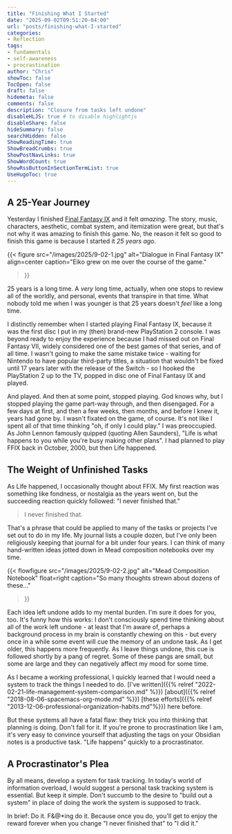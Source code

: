 ```yaml
---
title: "Finishing What I Started"
date: "2025-09-02T09:51:20-04:00"
url: "posts/finishing-what-I-started"
categories:
- Reflection
tags:
- fundamentals
- self-awareness
- procrastination
author: "Chris"
showToc: false
TocOpen: false
draft: false
hidemeta: false
comments: false
description: "Closure from tasks left undone"
disableHLJS: true # to disable highlightjs
disableShare: false
hideSummary: false
searchHidden: false
ShowReadingTime: true
ShowBreadCrumbs: true
ShowPostNavLinks: true
ShowWordCount: true
ShowRssButtonInSectionTermList: true
UseHugoToc: true
---
```

## A 25-Year Journey

Yesterday I finished [Final Fantasy IX][wikiffix] and it felt *amazing*. The
story, music, characters, aesthetic, combat system, and itemization were great,
but that's not why it was amazing to finish this game. No, the reason it felt so
good to finish this game is because I started it *25 years ago*.

{{< figure
  src="/images/2025/9-02-1.jpg"
  alt="Dialogue in Final Fantasy IX"
  align=center
  caption="Eiko grew on me over the course of the game."
>}}

25 years is a long time. A *very* long time, actually, when one stops to review
all of the worldly, and personal, events that transpire in that time. What
nobody told me when I was younger is that 25 years doesn't *feel* like a long
time.

I distinctly remember when I started playing Final Fantasy IX, because it was
the first disc I put in my (then) brand-new PlayStation 2 console. I was beyond
ready to enjoy the experience because I had missed out on Final Fantasy VII,
widely considered one of the best games of that series, and of all time. I
wasn't going to make the same mistake twice - waiting for Nintendo to have
popular third-party titles, a situation that wouldn't be fixed until 17 years
later with the release of the Switch - so I hooked the PlayStation 2 up to the
TV, popped in disc one of Final Fantasy IX and played.

And played. And then at some point, stopped playing. God knows why, but I
stopped playing the game part-way through, and then disengaged. For a few days
at first, and then a few weeks, then months, and before I knew it, years had
gone by. I wasn't fixated on the game, of course. It's not like I spent all of
that time thinking "oh, if only I could play." I was preoccupied. As John Lennon
famously quipped (quoting Allen Saunders), "Life is what happens to you while
you're busy making other plans". I had planned to play FFIX back in October,
2000, but then Life happened.

## The Weight of Unfinished Tasks

As Life happened, I occasionally thought about FFIX. My first reaction was
something like fondness, or nostalgia as the years went on, but the succeeding
reaction quickly followed: "I never finished that."

> I never finished that.

That's a phrase that could be applied to many of the tasks or projects I've set
out to do in my life. My journal lists a couple dozen, but I've only been
religiously keeping that journal for a bit under four years. I can think of many
hand-written ideas jotted down in Mead composition notebooks over my time.

{{< flowfigure
  src="/images/2025/9-02-2.jpg"
  alt="Mead Composition Notebook"
  float=right
  caption="So many thoughts strewn about dozens of these..."
>}}

Each idea left undone adds to my mental burden. I'm sure it does for you, too.
It's funny how this works: I don't consciously spend time thinking about all of
the work left undone - at least that I'm aware of, perhaps a background process
in my brain is constantly chewing on this - but every once in a while some event
will cue the memory of an undone task. As I get older, this happens more
frequently. As I leave things undone, this cue is followed shortly by a pang of
regret. Some of these pangs are small, but some are large and they can
negatively affect my mood for some time.

As I became a working professional, I quickly learned that I would need a system
to track the things I needed to do. [I've written]({{% relref
"2022-02-21-life-management-system-comparison.md" %}}) [about]({{% relref
"2018-08-06-spacemacs-org-mode.md" %}}) [these efforts]({{% relref
"2013-12-06-professional-organization-habits.md"%}}) here before.

But these systems all have a fatal flaw: they trick you into thinking that
planning is doing. Don't fall for it. If you're prone to procrastination like I
am, it's very easy to convince yourself that adjusting the tags on your Obsidian
notes is a productive task. "Life happens" quickly to a procrastinator.

## A Procrastinator's Plea

By all means, develop a system for task tracking. In today's world of
information overload, I would suggest a personal task tracking system is
essential. But keep it simple. Don't succumb to the desire to "build out a
system" in place of doing the work the system is supposed to track.

In brief: Do it. F&@*ing do it. Because once you do, you'll get to enjoy the
reward forever when you change "I never finished that" to "I did it."

[wikiffix]: https://en.wikipedia.org/wiki/Final_Fantasy_IX
